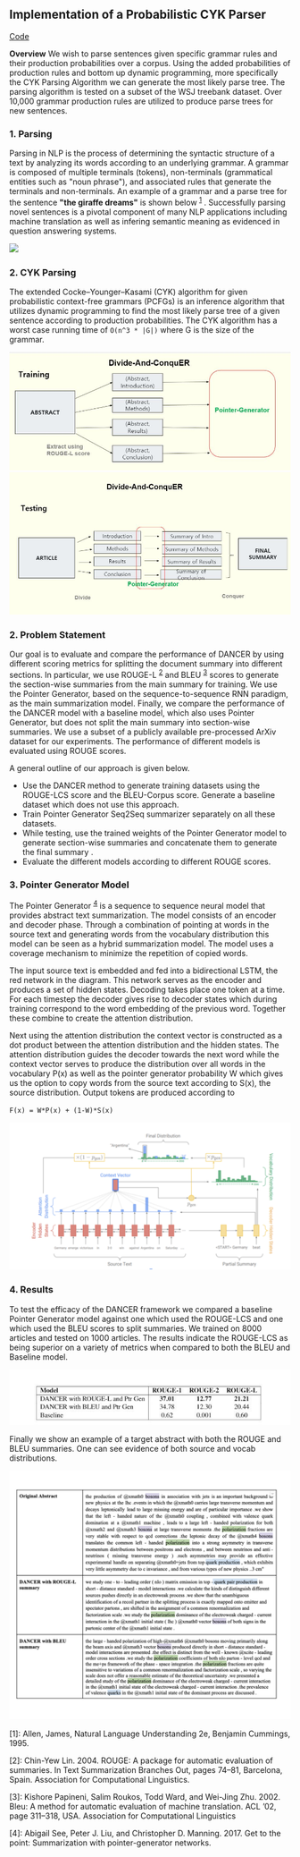 ## Implementation of a Probabilistic CYK Parser

[Code](https://github.com/ls5122/CYKParser)

**Overview** We wish to parse sentences given specific grammar rules and their production probabilities over a corpus. Using the added probabilities of production rules and bottom up dynamic programming, more specifically the CYK Parsing Algorithm we can generate the most likely parse tree. The parsing algorithm is tested on a subset of the WSJ treebank dataset. Over 10,000 grammar production rules are utilized to produce parse trees for new sentences.


### 1. Parsing

Parsing in NLP is the process of determining the syntactic structure of a text by analyzing its words according to an underlying grammar. A grammar is composed of multiple terminals (tokens), non-terminals (grammatical entities such as "noun phrase"), and associated rules that generate the terminals and non-terminals. An example of a grammar and a parse tree for the sentence **"the giraffe dreams"** is shown below <sup>[1](#parse_example)</sup> . Successfully parsing novel sentences is a pivotal component of many NLP applications including machine translation  as well as infering semantic meaning as evidenced in question answering systems. 


<img src="images/ParseTreeExample.JPG.JPG?raw=true"/>

### 2. CYK Parsing

The extended Cocke–Younger–Kasami (CYK) algorithm for given probabilistic context-free grammars (PCFGs) is an inference algorithm that utilizes dynamic programming to find the most likely parse tree of a given sentence according to production probabilities. The CYK algorithm has a worst case running time of ``O(n^3 * |G|)`` where G is the size of the grammar. 

<img src="images/dancer_training.JPG?raw=true"/>

<br>

<img src="images/dancer_testing.JPG?raw=true"/>


### 2. Problem Statement

Our goal is to evaluate and compare the performance of DANCER by using different scoring metrics for splitting the document summary into different sections. In particular, we use ROUGE-L <sup>[2](#rouge)</sup> and BLEU <sup>[3](#bleu)</sup> scores to generate the section-wise summaries from the main summary for training. We use the Pointer Generator, based on the sequence-to-sequence RNN paradigm, as the main summarization model. Finally, we compare the performance of the DANCER model with a baseline model, which also uses Pointer Generator, but does not split the main summary into section-wise summaries. We use a subset of a publicly available pre-processed ArXiv dataset for our experiments. The performance of different models is evaluated using ROUGE scores. 

A general outline of our approach is given below. 

* Use the DANCER method to generate training datasets using the ROUGE-LCS score and the BLEU-Corpus score. Generate a baseline dataset which does not use this approach.
* Train Pointer Generator Seq2Seq summarizer separately on all these datasets. 
* While testing, use the trained weights of the Pointer Generator model to generate section-wise summaries and concatenate them to generate the final summary .
* Evaluate the different models according to different ROUGE scores.

### 3. Pointer Generator Model

The Pointer Generator <sup>[4](#pointer)</sup> is a sequence to sequence neural model that provides abstract text summarization. The model consists of an encoder and decoder phase. Through a combination of pointing at words in the source text and generating words from the vocabulary distribution this model can be seen as a hybrid summarization model. The model uses a coverage mechanism to minimize the repetition of copied words. 

The input source text is embedded and fed into a bidirectional LSTM, the red network in the diagram. This network serves as the encoder and produces a set of hidden states. Decoding takes place one token at a time. For each timestep the decoder gives rise to decoder states which during training correspond to the word embedding of the previous word. Together these combine to create the attention distribution.

Next using the attention distribution the context vector is constructed as a dot product between the attention distribution and the hidden states. The attention distribution guides the decoder towards the next word while the context vector serves to produce the distribution over all words in the vocabulary P(x) as well as the pointer generator probability W which gives us the option to copy words from the source text according to  S(x), the source distribution. Output tokens are produced according to

``F(x) = W*P(x) + (1-W)*S(x)`` 


<img src="images/white_ptr_gen.png?raw=true"/>


### 4. Results

To test the efficacy of the DANCER framework we compared a baseline Pointer Generator model against one which used the ROUGE-LCS and one which used the BLEU scores to split summaries. We trained on 8000 articles and tested on 1000 articles. The results indicate the ROUGE-LCS as being superior on a variety of metrics when compared to both the BLEU and Baseline model.

<img src="images/summary_comparison2.jpg?raw=true"/>


Finally we show an example of a target abstract with both the ROUGE and BLEU summaries. One can see evidence of both source and vocab distributions.

<img src="images/summary_example.png?raw=true"/>

<a name="parse_example">[1]</a>: Allen, James, Natural Language Understanding 2e, Benjamin Cummings, 1995. 

<a name="rouge">[2]</a>: Chin-Yew  Lin.  2004.   ROUGE:  A  package  for  automatic evaluation of summaries.  In Text Summarization Branches Out, pages 74–81, Barcelona, Spain. Association for Computational Linguistics.

<a name="bleu">[3]</a>: Kishore Papineni, Salim Roukos, Todd Ward, and Wei-Jing  Zhu.  2002. Bleu:  A  method  for  automatic evaluation of machine translation.  ACL ’02,  page 311–318, USA. Association for Computational Linguistics

<a name="pointer">[4]</a>: Abigail See, Peter J. Liu, and Christopher D. Manning. 2017. Get to the point: Summarization with pointer-generator networks.
